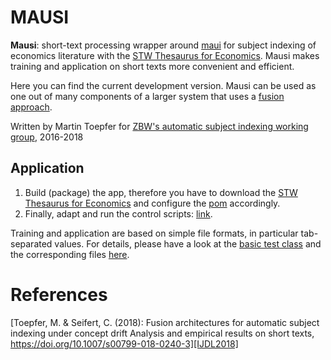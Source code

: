 # MAUSI

__Mausi__: short-text processing wrapper around [maui](https://github.com/zelandiya/maui) for subject indexing of economics literature with the [STW Thesaurus for Economics](http://zbw.eu/stw/).
Mausi makes training and application on short texts more convenient and efficient.

Here you can find the current development version. 
Mausi can be used as one out of many components of a larger system that uses a [fusion approach][IJDL2018].

Written by Martin Toepfer for [ZBW's automatic subject indexing working group](https://www.zbw.eu/de/ueber-uns/arbeitsschwerpunkte/metadatengenerierung/), 2016-2018

## Application

1. Build (package) the app, therefore you have to download the [STW Thesaurus for Economics](http://zbw.eu/stw/) and configure the [pom](pom.xml) accordingly.
1. Finally, adapt and run the control scripts: [link](control).

Training and application are based on simple file formats, in particular tab-separated values.
For details, please have a look at the [basic test class](src/test/java/eu/zbw/a1/mausi/MausiBasicTest.java) and the corresponding 
files [here](src/test/resources).

# References

[Toepfer, M. & Seifert, C. (2018): Fusion architectures for automatic subject indexing under concept drift Analysis and empirical results on short texts, https://doi.org/10.1007/s00799-018-0240-3][IJDL2018]

[IJDL2018]: http://dx.doi.org/doi:10.1007/s00799-018-0240-3